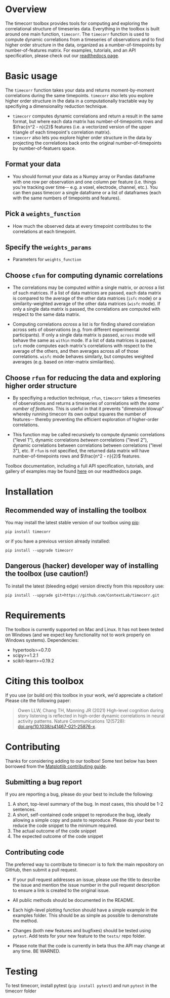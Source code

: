 # Overview

The timecorr toolbox provides tools for computing and exploring the correlational structure of timeseries data.  Everything in the toolbox is built around one main function, `timecorr`.  The `timecorr` function is used to compute dynamic correlations from a timeseries of observations and to find higher order structure in the data, organized as a number-of-timepoints by number-of-features matrix.  For examples, tutorials, and an API specification, please check out our [readthedocs page](https://timecorr.readthedocs.io/en/latest/).


# Basic usage

The `timecorr` function takes your data and returns moment-by-moment correlations during the same timepoints. `timecorr` also lets you explore higher order structure in the data in a computationally tractable way by specifiying a dimensionality reduction technique.
  - `timecorr` computes dynamic correlations and return a result in the same format, but where each data matrix has number-of-timepoints rows and $\frac{n^2 - n}{2}$ features (i.e. a vectorized version of the upper triangle of each timepoint's correlation matrix).
  - `timecorr` also lets you explore higher order structure in the data by projecting the correlations back onto the original number-of-timepoints by number-of-featuers space.


## Format your data
  - You should format your data as a Numpy array or Pandas dataframe with one row per observation and one column per feature (i.e. things you're tracking over time-- e.g. a voxel, electrode, channel, etc.).  You can then pass timecorr a single dataframe or a list of dataframes (each with the same numbers of timepoints and features).

## Pick a `weights_function`
  - How much the observed data at every timepoint contributes to the correlations at each timepoint.

## Specify the `weights_params`

  - Parameters for `weights_function`

## Choose `cfun` for computing dynamic correlations
  
  - The correlations may be computed _within_ a single matrix, or _across_ a list of such matrices. If a list of data matrices are passed, each data matrix is compared to the average of the other data matrices (`isfc` mode) or a similarity-weighted average of the other data matrices (`wisfc` mode).  If only a single data matrix is passed, the correlations are computed with respect to the same data matrix.
  
  - Computing correlations _across_ a list is for finding shared correlation across sets of observations (e.g. from different experimental participants).  If only a single data matrix is passed, `across` mode will behave the same as `within` mode.  If a list of data matrices is passed, `isfc` mode computes each matrix's correlations with respect to the average of the others, and then averages across all of those correlations.  `wisfc` mode behaves similarly, but computes weighted averages (e.g. based on inter-matrix similarities).

## Choose `rfun` for reducing the data and exploring higher order structure

  - By specifiying a reduction technique, `rfun`, `timecorr` takes a timeseries of observations and returns a timeseries of correlations _with the same number of features_. This is useful in that it prevents "dimension blowup" whereby running timecorr its own output squares the number of features-- thereby preventing the efficient exploration of higher-order correlations.
  
  - This function may be called recursively to compute dynamic correlations ("level 1"), dynamic correlations _between_ correlations ("level 2"), dynamic correlations between correlations between correlations ("level 3"), etc. If `rfun` is not specified, the returned data matrix will have number-of-timepoints rows and $\frac{n^2 - n}{2}$ features.

Toolbox documentation, including a full API specification, tutorials, and gallery of examples may be found [here](http://timecorr.readthedocs.io/) on our readthedocs page.

# Installation

## Recommended way of installing the toolbox
You may install the latest stable version of our toolbox using [pip](https://pypi.org):

```
pip install timecorr
```

or if you have a previous version already installed:

```
pip install --upgrade timecorr
```


## Dangerous (hacker) developer way of installing the toolbox (use caution!)
To install the latest (bleeding edge) version directly from this repository use:

```
pip install --upgrade git+https://github.com/ContextLab/timecorr.git
```


# Requirements

The toolbox is currently supported on Mac and Linux.  It has not been tested on Windows (and we expect key functionality not to work properly on Windows systems).
Dependencies:
  - hypertools>=0.7.0
  - scipy>=1.2.1
  - scikit-learn>=0.19.2

# Citing this toolbox

If you use (or build on) this toolbox in your work, we'd appreciate a citation!  Please cite the following paper:

> Owen LLW, Chang TH, Manning JR (2021) High-level cognition during story listening is reflected in high-order dynamic correlations in neural activity patterns.  Nature Communications 12(5728): [doi.org/10.1038/s41467-021-25876-x](https://doi.org/10.1038/s41467-021-25876-x).

# Contributing

Thanks for considering adding to our toolbox!  Some text below has been borrowed from the [Matplotlib contributing guide](http://matplotlib.org/devdocs/devel/contributing.html).

## Submitting a bug report

If you are reporting a bug, please do your best to include the following:

1. A short, top-level summary of the bug. In most cases, this should be 1-2 sentences.
2. A short, self-contained code snippet to reproduce the bug, ideally allowing a simple copy and paste to reproduce. Please do your best to reduce the code snippet to the minimum required.
3. The actual outcome of the code snippet
4. The expected outcome of the code snippet

## Contributing code

The preferred way to contribute to timecorr is to fork the main repository on GitHub, then submit a pull request.

- If your pull request addresses an issue, please use the title to describe the issue and mention the issue number in the pull request description to ensure a link is created to the original issue.

- All public methods should be documented in the README.

- Each high-level plotting function should have a simple example in the examples folder. This should be as simple as possible to demonstrate the method.

- Changes (both new features and bugfixes) should be tested using `pytest`.  Add tests for your new feature to the `tests/` repo folder.

- Please note that the code is currently in beta thus the API may change at any time. BE WARNED.

# Testing

<!-- [![Build Status](https://travis-ci.com/ContextLab/quail.svg?token=hxjzzuVkr2GZrDkPGN5n&branch=master) -->

To test timecorr, install pytest (`pip install pytest`) and run `pytest` in the timecorr folder
